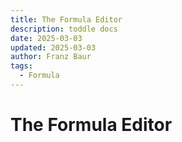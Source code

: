 ```yaml
---
title: The Formula Editor
description: toddle docs
date: 2025-03-03
updated: 2025-03-03
author: Franz Baur
tags: 
  - Formula
---
```


# The Formula Editor